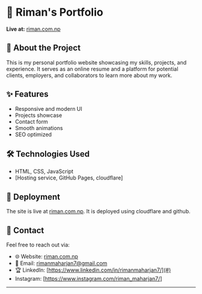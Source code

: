 # 📌 Riman's Portfolio  
**Live at:** [riman.com.np](https://riman.com.np)  

## 🚀 About the Project  
This is my personal portfolio website showcasing my skills, projects, and experience. It serves as an online resume and a platform for potential clients, employers, and collaborators to learn more about my work.  

## ✨ Features  
- Responsive and modern UI  
- Projects showcase  
- Contact form  
- Smooth animations  
- SEO optimized  

## 🛠 Technologies Used  
- HTML, CSS, JavaScript 
- [Hosting service, GitHub Pages, cloudflare]  


## 🚀 Deployment  
The site is live at [riman.com.np](https://riman.com.np). It is deployed using cloudflare and github.  

## 💌 Contact  
Feel free to reach out via:  
- 🌐 Website: [riman.com.np](https://riman.com.np)  
- 📧 Email: rimanmaharjan7@gmail.com 
- 🏆 LinkedIn: [https://www.linkedin.com/in/rimanmaharjan7/](#)
- Instagram: [https://www.instagram.com/riman_maharjan7/]

---

